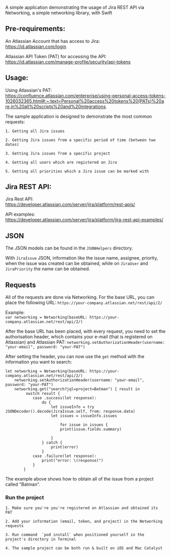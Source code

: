 A simple application demonstrating the usage of Jira REST API via Networking, a simple networking library, with Swift

## Pre-requirements:

An Atlassian Account that has access to Jira:\
https://id.atlassian.com/login

Atlassian API Token (PAT) for accessing the API:\
https://id.atlassian.com/manage-profile/security/api-tokens

## Usage:

Using Atlassian's PAT:\
https://confluence.atlassian.com/enterprise/using-personal-access-tokens-1026032365.html#:~:text=Personal%20access%20tokens%20(PATs)%20are,in%20all%20scripts%20and%20integrations.

The sample application is designed to demonstrate the most common requests:

    1. Getting all Jira issues

    2. Getting Jira issues from a specific period of time (between two dates)

    3. Getting Jira issues from a specific project

    4. Getting all users which are registered on Jira
    
    5. Getting all priorities which a Jira issue can be marked with 

## Jira REST API:

Jira Rest API:\
https://developer.atlassian.com/server/jira/platform/rest-apis/

API examples:\
https://developer.atlassian.com/server/jira/platform/jira-rest-api-examples/

## JSON

The JSON models can be found in the `JSONHelpers` directory.

With `JiraIssue` JSON, information like the issue name, assignee, priority, when the issue was created can be obtained, while on `JiraUser` and `JiraPriority` the name can be obtained.


## Requests

All of the requests are done via Networking.
For the base URL, you can place the following URL: `https://your-company.atlassian.net/rest/api/2/`

Example:\
`var networking = Networking(baseURL: https://your-company.atlassian.net/rest/api/2/)`

After the base URL has been placed, with every request, you need to set the authorisation header, which contains your e-mail (that is registered on Atlassian) and Atlassian PAT:
`networking.setAuthorizationHeader(username: "your-email", password: "your-PAT")`

After setting the header, you can now use the `get` method with the information you want to search:

```
let networking = Networking(baseURL: https://your-company.atlassian.net/rest/api/2/)
    networking.setAuthorizationHeader(username: "your-email", password: "your-PAT")
    networking.get("search?jql=project=Batman") { result in
         switch result {
            case .success(let response):
                do {
                    let issueInfo = try JSONDecoder().decode(JiraIssue.self, from: response.data)
                    let issues = issueInfo.issues
                    
                        for issue in issues {
                        print(issue.fields.summary)
                        
                    }
                } catch {
                    print(error)
                }
            case .failure(let response):
                print("error: \(response)")
            }
        }
```
The example above shows how to obtain all of the issue from a project called "Batman".

### Run the project 

    1. Make sure you're you're registered on Atlassian and obtained its PAT

    2. Add your information (email, token, and project) in the Networking requests

    3. Run command  `pod install` when positioned yourself in the project's directory in Terminal
    
    4. The sample project can be both run & built on iOS and Mac Catalyst 
